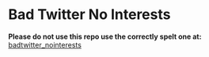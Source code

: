 # Bad Twitter No Interests

**Please do not use this repo use the correctly spelt one at:**   
[badtwitter_nointerests](https://github.com/thakyZ/Userscripts/tree/master/badtwitter_nointerests)
